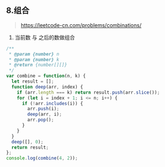 ## 8.组合
> https://leetcode-cn.com/problems/combinations/

1. 当前数 与 之后的数做组合

```js
/**
 * @param {number} n
 * @param {number} k
 * @return {number[][]}
 */
var combine = function(n, k) {
  let result = [];
  function deep(arr, index) {
    if (arr.length === k) return result.push(arr.slice());
    for (let i = index + 1; i <= n; i++) {
      if (!arr.includes(i)) {
        arr.push(i);
        deep(arr, i);
        arr.pop();
      }
    }
  }
  deep([], 0);
  return result;
};
console.log(combine(4, 2));
```